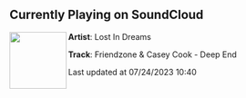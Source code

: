 ## Currently Playing on SoundCloud

[<img align="left" width="100" src="https://i1.sndcdn.com/artworks-JLsyz4eI9y2TV3LL-yQvDEg-t500x500.jpg">](https://soundcloud.com/itslostindreams/friendzone-casey-cook-deep-end)

**Artist**: Lost In Dreams 

**Track**: Friendzone & Casey Cook - Deep End

Last updated at 07/24/2023 10:40
